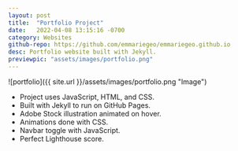 ```yaml
---
layout: post
title:  "Portfolio Project"
date:   2022-04-08 13:15:16 -0700
category: Websites
github-repo: https://github.com/emmariegeo/emmariegeo.github.io
desc: Portfolio website built with Jekyll.
previewpic: "assets/images/portfolio.png"
---
```

![portfolio]({{ site.url }}/assets/images/portfolio.png "Image")  

* Project uses JavaScript, HTML, and CSS. 
* Built with Jekyll to run on GitHub Pages.  
* Adobe Stock illustration animated on hover.
* Animations done with CSS.
* Navbar toggle with JavaScript. 
* Perfect Lighthouse score.
